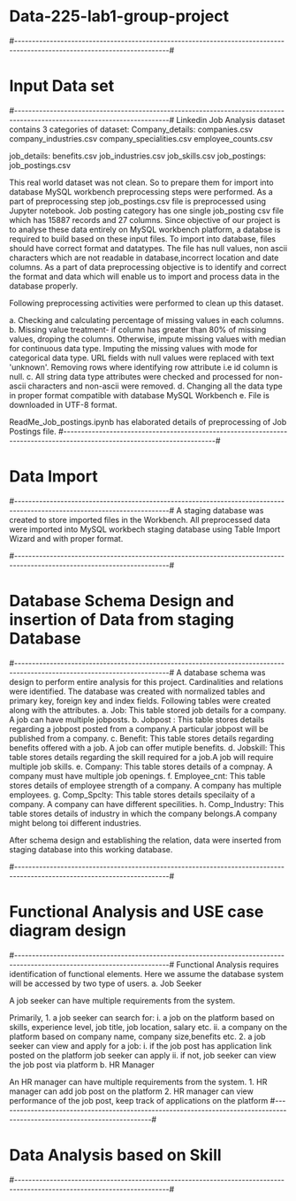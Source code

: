 # Data-225-lab1-group-project
#-------------------------------------------------------------------------------------------------------------------------#
# Input Data set 
#-------------------------------------------------------------------------------------------------------------------------#
Linkedin Job Analysis dataset contains 3 categories of dataset:
Company_details: 
     companies.csv
     company_industries.csv
     company_specialities.csv
     employee_counts.csv

job_details:
      benefits.csv
      job_industries.csv
      job_skills.csv
job_postings:
      job_postings.csv

This real world dataset was not clean. So to prepare them for import into database MySQL workbench preprocessing steps were performed.
As a part of preprocessing step job_postings.csv file is preprocessed using Jupyter notebook. 
Job posting category has one single job_posting csv file which has 15887 records and 27 columns. Since objective of our project is to analyse these data entirely on MySQL workbench platform, a databse is required to build based on these input files. To import into database, files should have correct format and datatypes. The file has null values, non ascii characters which are not readable in database,incorrect location and date columns. As a part of data preprocessing objective is to identify and correct the format and data which will enable us to import and process data in the database properly.

Following preprocessing activities were performed to clean up this dataset.

a. Checking and calculating percentage of missing values in each columns.
b. Missing value treatment- if column has greater than 80% of missing values, droping the columns. Otherwise, impute missing values with median for continuous data type. Imputing the missing values with mode for categorical data type. URL fields with null values were replaced with text 'unknown'. Removing rows where identifying row attribute i.e id column is null.
c. All string data type attributes were checked and processed for non-ascii characters and non-ascii were removed.
d. Changing all the data type in proper format compatible with database MySQL Workbench
e. File is downloaded in UTF-8 format.

ReadMe_Job_postings.ipynb has elaborated details of preprocessing of Job Postings file.
#-------------------------------------------------------------------------------------------------------------------------#
# Data Import
#-------------------------------------------------------------------------------------------------------------------------#
A staging database was created to store imported files in the Workbench.
All preprocessed data were imported into MySQL workbech staging database using Table Import Wizard and with proper format.

#-------------------------------------------------------------------------------------------------------------------------#
# Database Schema Design and insertion of Data from staging Database
#-------------------------------------------------------------------------------------------------------------------------#
A database schema was design to perform entire analysis for this project. Cardinalities and relations were identified. The database was created with normalized tables and primary key, foreign key and index fields. 
Following tables were created along with the attributes.
a. Job: This table stored job details for a company. A job can have multiple jobposts.
b. Jobpost : This table stores details regarding a jobpost posted from a company.A particular jobpost will be published from a company.
c. Benefit: This table stores details regarding benefits offered with a job. A job can offer mutiple benefits.
d. Jobskill: This table stores details regarding the skill required for a job.A job will require multiple job skills.
e. Company: This table stores details of a compnay. A company must have multiple job openings.
f. Employee_cnt: This table stores details of employee strength of a company. A company has multiple employees.
g. Comp_Spclty: This table stores details specilaity of a company. A company can have different specilities.
h. Comp_Industry: This table stores details of industry in which the company belongs.A company might belong toi different industries.

After schema design and establishing the relation, data were inserted from staging database into this working database.

#-------------------------------------------------------------------------------------------------------------------------#
# Functional Analysis and USE case diagram design
#-------------------------------------------------------------------------------------------------------------------------#
Functional Analysis requires identification of functional elements. Here we assume the database system will be accessed by two type of users. 
a. Job Seeker

A job seeker can have multiple requirements from the system.
                            
Primarily, 1. a job seeker can search for:
                                        i. a job on the platform based on skills, experience level, job title, job location, salary etc.
                                       ii. a company on the platform based on company name, company size,benefits etc.
           2. a job seeker can view and apply for a job:
                                       i. if the job post has application link posted on the platform job seeker can apply
                                       ii. if not, job seeker can view the job post via platform
b. HR Manager

An HR manager can have multiple requirements from the system.
           1. HR manager can add job post on the platform
           2. HR manager can view performance of the job post, keep track of applications on the platform
#-------------------------------------------------------------------------------------------------------------------------#
# Data Analysis based on Skill
#-------------------------------------------------------------------------------------------------------------------------#

